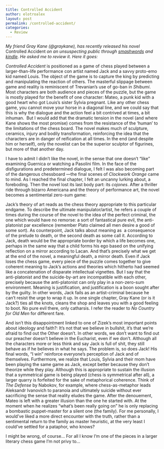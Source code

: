 ```yaml
---
title: Controlled Accident
author: elotroalex
layout: post
permalink: /controlled-accident/
categories:
  - Review
---
```

<p>
  <em>My friend Gray Kane (@graykane), has recently released his novel </em>Controlled Accident <em>on an unsuspecting public through </em><a href="http://www.smashwords.com/books/view/18624"><em>smashwords</em></a><em> and </em><a href="http://www.amazon.com/Controlled-Accident-ebook/dp/B003UYUWV0/ref=sr_1_1?ie=UTF8&m=AG56TWVU5XWC2&s=digital-text&qid=1281741613&sr=1-1"><em>kindle</em></a><em>. He asked me to review it. Here it goes:</em>
</p>

<p>
  <em>Controlled Accident</em> is positioned as a game of chess played between a larger-than-life performance con artist named Jack and a savvy proto-emo kid named Louis. The object of the game is to capture the king by predicting and manipulating the reaction of others. The masterful slippage between game and reality is reminiscent of Trevanian&#8217;s use of go-ban in <em>Shibumi</em>. Most characters are both audience and pieces of the puzzle, but the game is mostly played for the benefit of one character: Mateo, a punk kid with a good heart who got Louis’s sister Sylvia pregnant. Like any other chess game, you cannot move your horse in a diagonal line, and we could say that this is why the dialogue and the action feel a bit contrived at times, a bit inhuman.  But I would add that the dramatic tension in the novel (and where Kane shows the most promise) comes from the resistance of the ‘human’ to the limitations of the chess board. The novel makes much of sculpture, ceramics, injury and bodily transformation, reinforcing the idea that the characters are in danger of reification at all times. In the end (and despite him or herself), only the novelist can be the superior sculptor of figurines, but more of that another day.
</p>

<p>
  I have to admit I didn’t like the novel, in the sense that one doesn’t “like” examining Guernica or watching a Pasolini film. In the face of the disfigurations and predetermined dialogue, I felt I was also becoming part of the dangerous chessboard —the final scenes of <em>Clockwork Orange</em> came to mind. As I reached the final chapter, I felt an uncanny lurking about, a foreboding. Then the novel lost its last body part: its <em>cojones</em>. After a thriller ride through bizarro Americana and the theory of performance art, the novel becomes a sentimental zero-sum game:
</p>

<p>
  Jack’s theory of art reads as the chess theory appropriate to this particular endgame. To describe the ultimate manipulator/artist, he refers a couple of times during the course of the novel to the idea of the perfect criminal, the one which would have no remorse: a sort of fantastical pure evil, the anti-platonist par excellence (remember Plato claimed all men desire a good of some sort). As counterpoint, Jack talks about meaning as  a consequence of the prelude to death, or the second death as some call it. According to Jack, death would be the appropriate border by which a life becomes one, perhaps in the same way that a child forms his ego based on the unifying reflection on a mirror according to Lacan. And that’s precisely what we get at the end of the novel, a meaningful death, a mirror death. Even if Jack loses the chess game, every piece of the puzzle comes together to give coherent meaning to Jack’s actions and theories which hitherto had seemed like a concatenation of disparate intellectual vignettes. But I say that the anti-platonist and the suicide-by-art are incompatible with each other, precisely because the anti-platonist can only play in a non-zero-sum environment. Meaning is justification, and justification is a boon sought after by the guilty. In other words, Jack fails as an artist-criminal because he can&#8217;t resist the urge to wrap it up. In one single chapter, Gray Kane (or is it Jack?) ties all the knots, cleans the shop and leaves you with a good feeling to boot. No pure evil there, only catharsis. I refer the reader to <em>No Country for Old Men</em> for different fare.
</p>

And isn’t this disappointment linked to one of Zizek’s most important points about ideology and faith?: It’s not that we believe in bullshit, it’s that we’re afraid to find out the Other doesn’t. In other words, we don’t want to find out our preacher doesn’t believe in the Eucharist, even if we don&#8217;t. Although all the characters more or less think and say Jack is full of shit, they still behave as if he believes in what he says. The problem is, so does Jack! His final words, “I win” reinforce everyone’s perception of Jack and of themselves. Furthermore, we realize that Louis, Sylvia and their mom have been playing the same game as Jack, except better because they don&#8217;t theorize while they play. Although this is appropriate to sustain the illusion that a symmetrical game is being played (chess is symmetrical after all), a larger quarry is forfeited for the sake of metaphorical coherence. Think of *The Defense* by Nabokov, for example, where chess-as-metaphor leads Aleksandr Ivanovich to paranoia and ultimately suicide without ever sacrificing the sense that reality eludes the game. After the denouement, Mateo is left with a greater illusion than the one he started with. At the moment when he realizes “what’s been really going on” he is only replacing a bombastic puppet-master for a silent one (the family). For me personally, I would’ve liked a more direct encounter with the truth, rather than a sentimental return to the family as master heuristic, at the very least I could&#8217;ve settled for a pataphor, who knows?

<p>
  I might be wrong, of course&#8230; For all I know I&#8217;m one of the pieces in a larger literary chess game I&#8217;m not privy to&#8230;
</p>